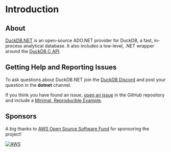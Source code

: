# Introduction

## About

[DuckDB.NET](https://github.com/Giorgi/DuckDB.NET) is an open-source ADO.NET provider for DuckDB, a fast, in-process analytical database. It also includes a low-level, .NET wrapper around the [DuckDB C API](https://duckdb.org/docs/api/c/overview).

## Getting Help and Reporting Issues

To ask questions about DuckDB.NET join the [DuckDB Discord](https://discord.duckdb.org/) and post your question in the **dotnet** channel.

If you think you have found an issue, [open an issue](https://discord.duckdb.org/) in the GitHub repository and include a [Minimal, Reproducible Example](https://stackoverflow.com/help/minimal-reproducible-example).

## Sponsors

A big thanks to [AWS Open Source Software Fund](https://github.com/aws/dotnet-foss) for sponsoring the project!

[![AWS](https://github.com/Giorgi/DuckDB.NET/raw/develop/.github/sponsors/aws-logo-small.png)](https://github.com/aws/dotnet-foss)
